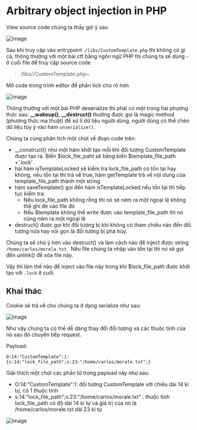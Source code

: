 # Arbitrary object injection in PHP

View source code chúng ta thấy gợi ý sau

![image](https://user-images.githubusercontent.com/68894302/178032140-17122f93-0eba-405c-aaa6-aad59d012d2f.png)

Sau khi truy cập vào entrypoint` /libs/CustomTemplate.php` thì không có gì cả, thông thường với một bài ctf bằng ngôn ngữ PHP thì chúng ta sẽ dùng `~` ở cuối file để truy cập source code

> /libs//CustemTemplate.php~

Mở code trong trình editor để phân tích cho rõ hơn

![image](https://user-images.githubusercontent.com/68894302/178042160-cbb3751f-b6bd-42da-bbad-901c080c0867.png)

Thông thường với một bài PHP deserialize thì phải có một trong hai phương thức sau: **__wakeup()**, **__destruct()**  thường được gọi là magic method (phương thức ma thuật) để xử lí dữ liệu người dùng, người dùng có thể chèn dữ liệu tùy ý vào hàm `unserialize()`.

Chúng ta cùng phân tích một chút về đoạn code trên:

+ __construct() như một hàm khởi tạo mỗi khi đối tượng CustomTemplate được tạo ra. Biến $lock_file_paht sẽ bằng biến $template_file_path +'.lock' .
+ hai hàm isTemplateLocked sẽ kiểm tra lock_file_path có tồn tại hay không, nếu tồn tại thì trả về true, hàm getTemplate trả về nội dung của template_file_path thành một string 
+ hàm saveTemplate() gọi đến hàm isTemplateLocked nếu tồn tại thì tiếp tục kiểm tra:
  	+ Nếu lock_file_path không rỗng thì nó sẽ ném ra một ngoại lệ không thể ghi đè vào file đó
  	+ Nếu $template không thể write được vào template_file_path thì nó cũng ném ra một ngoại lệ
+ destruct() được gọi khi đối tượng bị khi không có tham chiếu nào đến đối tượng nữa hay nói gọn là đối tương bị phá hủy.

Chúng ta sẽ chú ý hơn vào destruct() và làm cách nào để inject được string `/home/carlos/morela.txt ` Nếu file chúng ta nhập vào tồn tại thì nó sẽ gọi đến unlink() để xóa file này.

Vậy thì làm thế nào để inject vào file này trong khi $lock_file_path được khởi tạo với `.lock` ở cuối. 

## Khai thác

Cookie sẽ trả về cho chúng ta ở dạng serialize như sau:

![image](https://user-images.githubusercontent.com/68894302/178037324-dd7ad5ff-9820-4f7c-8c78-6bd5395e0af7.png)

Như vậy chúng ta có thể dễ dàng thay đổi đối tượng và các thuộc tính của nó sau đó chuyển tiếp request.

Payload:

`O:14:"CustomTemplate":1:{s:14:"lock_file_path";s:23:"/home/carlos/morale.txt";}`

Giải thích một chút các phần tử trong payload này như sau:

+ O:14:"CustomTemplate":1: đối tượng CustomTemplate với chiều dài 14 kí tự, có 1 thuộc tính 
+ s:14:"lock_file_path";s:23:"/home/carlos/morale.txt" : thuộc tính lock_file_path có độ dài 14 kí tự và giá trị của nó là /home/carlos/morale.txt dài 23 kí tự


![image](https://user-images.githubusercontent.com/68894302/178042456-3a547f59-e799-48c6-a479-01fa8854e6ba.png)


